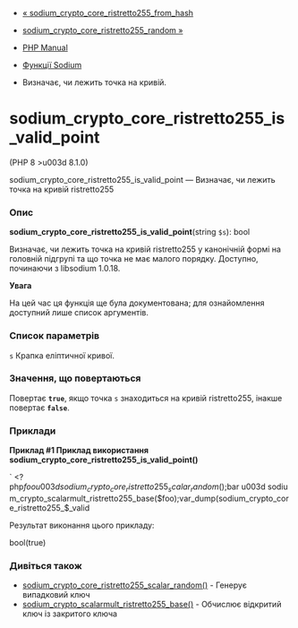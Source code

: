 - [«
sodium_crypto_core_ristretto255_from_hash](function.sodium-crypto-core-ristretto255-from-hash.md)
- [sodium_crypto_core_ristretto255_random
»](function.sodium-crypto-core-ristretto255-random.md)

- [PHP Manual](index.md)
- [Функції Sodium](ref.sodium.md)
- Визначає, чи лежить точка на кривій.

# sodium_crypto_core_ristretto255_is_valid_point

(PHP 8 \>u003d 8.1.0)

sodium_crypto_core_ristretto255_is_valid_point — Визначає, чи лежить
точка на кривій ristretto255

### Опис

**sodium_crypto_core_ristretto255_is_valid_point**(string `$s`): bool

Визначає, чи лежить точка на кривій ristretto255 у канонічній формі
на головній підгрупі та що точка не має малого порядку. Доступно,
починаючи з libsodium 1.0.18.

**Увага**

На цей час ця функція ще була документована; для
ознайомлення доступний лише список аргументів.

### Список параметрів

`s`
Крапка еліптичної кривої.

### Значення, що повертаються

Повертає **`true`**, якщо точка `s` знаходиться на кривій ristretto255,
інакше повертає **`false`**.

### Приклади

**Приклад #1 Приклад використання
**sodium_crypto_core_ristretto255_is_valid_point()****

` <?php$foo u003d sodium_crypto_core_ristretto255_scalar_random();$bar u003d sodium_crypto_scalarmult_ristretto255_base($foo);var_dump(sodium_crypto_core_ristretto255_$_valid

Результат виконання цього прикладу:

bool(true)

### Дивіться також

- [sodium_crypto_core_ristretto255_scalar_random()](function.sodium-crypto-core-ristretto255-scalar-random.md) -
Генерує випадковий ключ
- [sodium_crypto_scalarmult_ristretto255_base()](function.sodium-crypto-scalarmult-ristretto255-base.md) -
Обчислює відкритий ключ із закритого ключа
